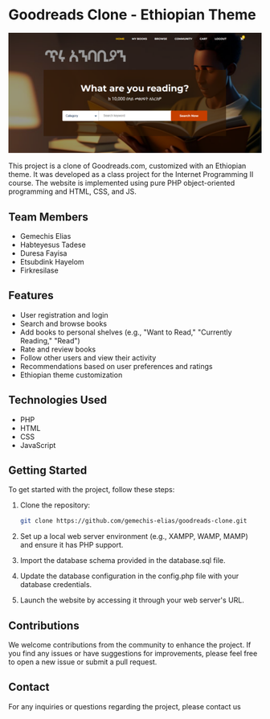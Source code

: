 # Goodreads Clone - Ethiopian Theme

![Home Page Screenshot](screenshot.png)

This project is a clone of Goodreads.com, customized with an Ethiopian theme. It was developed as a class project for the Internet Programming II course. The website is implemented using pure PHP object-oriented programming and HTML, CSS, and JS.

## Team Members

- Gemechis Elias
- Habteyesus Tadese
- Duresa Fayisa
- Etsubdink Hayelom
- Firkresilase

## Features

- User registration and login
- Search and browse books
- Add books to personal shelves (e.g., "Want to Read," "Currently Reading," "Read")
- Rate and review books
- Follow other users and view their activity
- Recommendations based on user preferences and ratings
- Ethiopian theme customization

## Technologies Used

- PHP
- HTML
- CSS
- JavaScript

## Getting Started

To get started with the project, follow these steps:

1. Clone the repository:

   ```bash
   git clone https://github.com/gemechis-elias/goodreads-clone.git

2. Set up a local web server environment (e.g., XAMPP, WAMP, MAMP) and ensure it has PHP support.

3. Import the database schema provided in the database.sql file.

4. Update the database configuration in the config.php file with your database credentials.

5. Launch the website by accessing it through your web server's URL.

## Contributions
We welcome contributions from the community to enhance the project. If you find any issues or have suggestions for improvements, please feel free to open a new issue or submit a pull request.

## Contact
For any inquiries or questions regarding the project, please contact us

